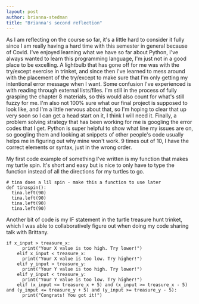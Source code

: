 ```yaml
---
layout: post
author: brianna-stedman
title: "Brianna's second reflection"
---
```

As I am reflecting on the course so far, it's a little hard to consider it fully since I am really having a hard time with this semester in general because of Covid. I've enjoyed learning what we have so far about Python, I've always wanted to learn this programming language, I'm just not in a good place to be excelling. A lightbulb that has gone off for me was with the try/except exercise in trinket, and since then I've learned to mess around with the placement of the try/except to make sure that I'm only getting my intentional error message when I want. Some confusion I've experienced is with reading through external lists/files. I'm still in the process of fully grasping the chapter 8 materials, so this would also count for what's still fuzzy for me. I'm also not 100% sure what our final project is supposed to look like, and I'm a little nervous about that, so I'm hoping to clear that up very soon so I can get a head start on it, I think I will need it. Finally, a problem solving strategy that has been working for me is googling the error codes that I get. Python is super helpful to show what line my issues are on, so googling them and looking at snippets of other people's code usually helps me in figuring out why mine won't work. 9 times out of 10, I have the correct elements or syntax, just in the wrong order. 

My first code example of something I've written is my function that makes my turtle spin. It's short and easy but is nice to only have to type the function instead of all the directions for my turtles to go. 
```
# tina does a lil spin - make this a function to use later 
def tinaspin():
  tina.left(90)
  tina.left(90)
  tina.left(90)
  tina.left(90)
```
Another bit of code is my IF statement in the turtle treasure hunt trinket, which I was able to collaboratively figure out when doing my code sharing talk with Brittany. 
```
if x_input > treasure_x:
      print("Your X value is too high. Try lower!")
    elif x_input < treasure_x:
      print("Your X value is too low. Try higher!")
    elif y_input > treasure_y:
      print("Your Y value is too high. Try lower!")
    elif y_input < treasure_y:
      print("Your Y value is too low. Try higher!")
    elif (x_input <= treasure_x + 5) and (x_input >= treasure_x - 5) and (y_input <= treasure_y + 5) and (y_input >= treasure_y - 5):
      print("Congrats! You got it!")
```
      
